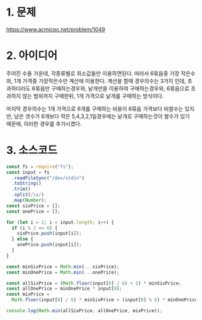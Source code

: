 # 1. 문제

https://www.acmicpc.net/problem/1049

# 2. 아이디어

주어진 수들 가운데, 각종류별로 최소값들만 이용하면된다. 따라서 6묶음중 가장 작은수와, 1개 가격중 가장작은수만 계산에 이용한다. 계산을 할때 경우의수는 3가지 인데, 초과하더라도 6묶음만 구매하는경우와, 낱개만을 이용하여 구매하는경우와, 6묶음으로 초과하지 않는 범위까지 구매한뒤, 1개 가격으로 낱개를 구매하는 방식이다.

마지막 경우의수는 1개 가격으로 6개를 구매하는 비용이 6묶음 가격보다 비쌀수는 있지만, 남은 갯수가 6개보다 작은 5,4,3,2,1일경우에는 낱개로 구매하는것이 쌀수가 있기 때문에, 이러한 경우를 추가시켰다.

# 3. 소스코드

```javascript
const fs = require("fs");
const input = fs
  .readFileSync("/dev/stdin")
  .toString()
  .trim()
  .split(/\s/)
  .map(Number);
const sixPrice = [];
const onePrice = [];

for (let i = 2; i < input.length; i++) {
  if (i % 2 == 0) {
    sixPrice.push(input[i]);
  } else {
    onePrice.push(input[i]);
  }
}

const minSixPrice = Math.min(...sixPrice);
const minOnePrice = Math.min(...onePrice);

const allSixPrice = (Math.floor(input[0] / 6) + 1) * minSixPrice;
const allOnePrice = minOnePrice * input[0];
const mixPrice =
  Math.floor(input[0] / 6) * minSixPrice + (input[0] % 6) * minOnePrice;

console.log(Math.min(allSixPrice, allOnePrice, mixPrice));
```
